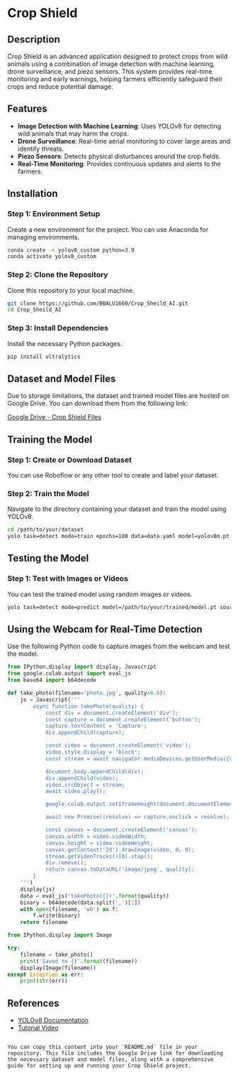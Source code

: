 


# Crop Shield

## Description
Crop Shield is an advanced application designed to protect crops from wild animals using a combination of image detection with machine learning, drone surveillance, and piezo sensors. This system provides real-time monitoring and early warnings, helping farmers efficiently safeguard their crops and reduce potential damage.

## Features
- **Image Detection with Machine Learning**: Uses YOLOv8 for detecting wild animals that may harm the crops.
- **Drone Surveillance**: Real-time aerial monitoring to cover large areas and identify threats.
- **Piezo Sensors**: Detects physical disturbances around the crop fields.
- **Real-Time Monitoring**: Provides continuous updates and alerts to the farmers.

## Installation

### Step 1: Environment Setup
Create a new environment for the project. You can use Anaconda for managing environments.

```bash
conda create -n yolov8_custom python=3.9
conda activate yolov8_custom
```

### Step 2: Clone the Repository
Clone this repository to your local machine.

```bash
git clone https://github.com/BBALU1660/Crop_Sheild_AI.git
cd Crop_Sheild_AI
```

### Step 3: Install Dependencies
Install the necessary Python packages.

```bash
pip install ultralytics
```

## Dataset and Model Files

Due to storage limitations, the dataset and trained model files are hosted on Google Drive. You can download them from the following link:

[Google Drive - Crop Shield Files](https://drive.google.com/drive/folders/1hS-h5j_jTvd1ophcTSlPQqmoNZBrHXTb)

## Training the Model

### Step 1: Create or Download Dataset
You can use Roboflow or any other tool to create and label your dataset.

### Step 2: Train the Model
Navigate to the directory containing your dataset and train the model using YOLOv8.

```bash
cd /path/to/your/dataset
yolo task=detect mode=train epochs=100 data=data.yaml model=yolov8m.pt imgsz=640 batch=8
```

## Testing the Model

### Step 1: Test with Images or Videos
You can test the trained model using random images or videos.

```bash
yolo task=detect mode=predict model=/path/to/your/trained/model.pt source=/path/to/your/test/images show=True conf=0.5
```

## Using the Webcam for Real-Time Detection
Use the following Python code to capture images from the webcam and test the model.

```python
from IPython.display import display, Javascript
from google.colab.output import eval_js
from base64 import b64decode

def take_photo(filename='photo.jpg', quality=0.8):
    js = Javascript('''
        async function takePhoto(quality) {
            const div = document.createElement('div');
            const capture = document.createElement('button');
            capture.textContent = 'Capture';
            div.appendChild(capture);

            const video = document.createElement('video');
            video.style.display = 'block';
            const stream = await navigator.mediaDevices.getUserMedia({video: true});

            document.body.appendChild(div);
            div.appendChild(video);
            video.srcObject = stream;
            await video.play();

            google.colab.output.setIframeHeight(document.documentElement.scrollHeight, true);

            await new Promise((resolve) => capture.onclick = resolve);

            const canvas = document.createElement('canvas');
            canvas.width = video.videoWidth;
            canvas.height = video.videoHeight;
            canvas.getContext('2d').drawImage(video, 0, 0);
            stream.getVideoTracks()[0].stop();
            div.remove();
            return canvas.toDataURL('image/jpeg', quality);
        }
    ''')
    display(js)
    data = eval_js('takePhoto({})'.format(quality))
    binary = b64decode(data.split(',')[1])
    with open(filename, 'wb') as f:
        f.write(binary)
    return filename

from IPython.display import Image

try:
    filename = take_photo()
    print('Saved to {}'.format(filename))
    display(Image(filename))
except Exception as err:
    print(str(err))
```

## References
- [YOLOv8 Documentation](https://docs.ultralytics.com)
- [Tutorial Video](https://www.youtube.com/watch?v=gRAyOPjQ9_s&t=582s)


```

You can copy this content into your `README.md` file in your repository. This file includes the Google Drive link for downloading the necessary dataset and model files, along with a comprehensive guide for setting up and running your Crop Shield project.
